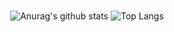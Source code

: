 
<div align="center">

#
![Anurag's github stats](https://github-readme-stats.vercel.app/api?username=6810779s&show_icons=true&theme=tokyonight)
![Top Langs](https://github-readme-stats.vercel.app/api/top-langs/?username=6810779s&layout=compact&theme=tokyonight)

</div>

